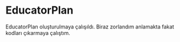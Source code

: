 # EducatorPlan


 EducatorPlan oluşturulmaya çalışıldı. Biraz zorlandım anlamakta fakat kodları çıkarmaya çalıştım.
